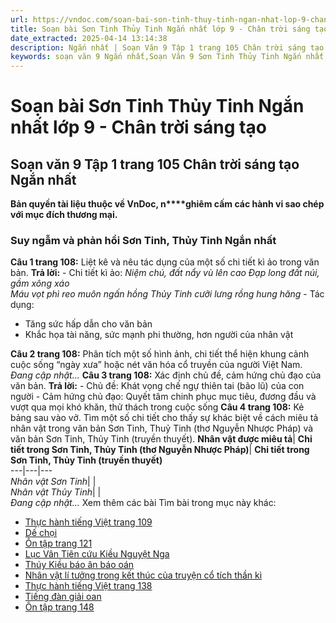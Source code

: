 ```yaml
---
url: https://vndoc.com/soan-bai-son-tinh-thuy-tinh-ngan-nhat-lop-9-chan-troi-sang-tao-325586
title: Soạn bài Sơn Tinh Thủy Tinh Ngắn nhất lớp 9 - Chân trời sáng tạo - VnDoc.com
date_extracted: 2025-04-14 13:14:38
description: Ngắn nhất | Soạn Văn 9 Tập 1 trang 105 Chân trời sáng tạo bài Sơn Tinh, Thủy Tinh gồm phần trả lời ngắn gọn, đầy đủ, bám sát các câu hỏi, yêu cầu trong SGK (chỉ có trên VnDoc). Mời các bạn tham khảo.
keywords: soạn văn 9 Ngắn nhất,Soạn Văn 9 Sơn Tinh Thủy Tinh Ngắn nhất,Soạn văn 9 Tập 1 trang 105 Chân trời sáng tạo Ngắn nhất,Sơn Tinh Thủy Tinh lớp 9 Chân trời sáng tạo,Sơn Tinh Thủy Tinh 105 lớp 9,Soạn Văn 9 Sơn Tinh Thủy Tinh Chân trời sáng tạo,Sơn Tinh Thủy Tinh Nguyễn Nhược Pháp,văn 9,ngữ văn 9,soạn văn 9 chân trời sáng tạo,soạn văn 9 tập 1,giải văn 9,soạn ngữ văn 9,giải ngữ văn 9,giải sgk ngữ văn 9
---
```


# Soạn bài Sơn Tinh Thủy Tinh Ngắn nhất lớp 9 - Chân trời sáng tạo
## **Soạn văn 9 Tập 1 trang 105 Chân trời sáng tạo Ngắn nhất**
**Bản quyền tài liệu thuộc về VnDoc, n****ghiêm cấm các hành vi sao chép với mục đích thương mại.**
### Suy ngẫm và phản hồi Sơn Tinh, Thủy Tinh Ngắn nhất
**Câu 1 trang 108:** Liệt kê và nêu tác dụng của một số chi tiết kì ảo trong văn bản.
**Trả lời:**
\- Chi tiết kì ảo:
_Niệm chú, đất nẩy vù lên cao_
 _Đạp long đất núi, gầm xông xáo_  
 _Máu vọt phì reo muôn ngấn hồng_
 _Thủy Tinh cưỡi lưng rồng hung hăng_
\- Tác dụng:
  * Tăng sức hấp dẫn cho văn bản
  * Khắc họa tài năng, sức mạnh phi thường, hơn người của nhân vật

**Câu 2 trang 108:** Phân tích một số hình ảnh, chi tiết thể hiện khung cảnh cuộc sống “ngày xưa” hoặc nét văn hóa cổ truyền của người Việt Nam.
_Đang cập nhật..._
**Câu 3 trang 108:** Xác định chủ đề, cảm hứng chủ đạo của văn bản.
**Trả lời:**
\- Chủ đề: Khát vọng chế ngự thiên tai \(bão lũ\) của con người
\- Cảm hứng chủ đạo: Quyết tâm chinh phục mục tiêu, đương đầu và vượt qua mọi khó khăn, thử thách trong cuộc sống
**Câu 4 trang 108:** Kẻ bảng sau vào vở. Tìm một số chi tiết cho thấy sự khác biệt về cách miêu tả nhân vật trong văn bản Sơn Tinh, Thuỷ Tinh \(thơ Nguyễn Nhược Pháp\) và văn bản Sơn Tinh, Thủy Tinh \(truyền thuyết\).
**Nhân vật được miêu tả**| **Chi tiết trong Sơn Tinh, Thủy Tinh \(thơ Nguyễn Nhược Pháp\)**| **Chi tiết trong Sơn Tinh, Thủy Tinh \(truyền thuyết\)**  
---|---|---  
_Nhân vật Sơn Tinh_| |   
 _Nhân vật Thủy Tinh_| |   
 _Đang cập nhật..._
Xem thêm các bài Tìm bài trong mục này khác:
  * [Thực hành tiếng Việt trang 109](</soan-van-9-trang-109-tap-1-chan-troi-sang-tao-ngan-nhat-325590>)
  * [Dế chọi](</soan-bai-de-choi-lop-9-ngan-nhat-chan-troi-sang-tao-325592>)
  * [Ôn tập trang 121](</soan-bai-on-tap-trang-121-lop-9-tap-1-chan-troi-sang-tao-ngan-nhat-325593>)
  * [Lục Vân Tiên cứu Kiều Nguyệt Nga](</soan-bai-luc-van-tien-cuu-kieu-nguyet-nga-lop-9-ngan-nhat-chan-troi-sang-tao-325603>)
  * [Thúy Kiều báo ân báo oán](</soan-bai-thuy-kieu-bao-an-bao-oan-lop-9-ngan-nhat-chan-troi-sang-tao-325618>)
  * [Nhân vật lí tưởng trong kết thúc của truyện cổ tích thần kì](</soan-van-9-tap-1-trang-136-chan-troi-sang-tao-ngan-nhat-325621>)
  * [Thực hành tiếng Việt trang 138](</soan-van-9-trang-138-tap-1-chan-troi-sang-tao-ngan-nhat-325622>)
  * [Tiếng đàn giải oan](</soan-bai-tieng-dan-giai-oan-lop-9-ngan-nhat-chan-troi-sang-tao-325629>)
  * [Ôn tập trang 148](</soan-bai-on-tap-trang-148-lop-9-tap-1-chan-troi-sang-tao-ngan-nhat-325630>)


